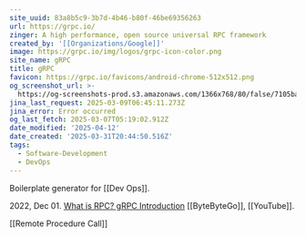 ```yaml
---
site_uuid: 83a8b5c9-3b7d-4b46-b80f-46be69356263
url: https://grpc.io/
zinger: A high performance, open source universal RPC framework
created_by: '[[Organizations/Google]]'
image: https://grpc.io/img/logos/grpc-icon-color.png
site_name: gRPC
title: gRPC
favicon: https://grpc.io/favicons/android-chrome-512x512.png
og_screenshot_url: >-
  https://og-screenshots-prod.s3.amazonaws.com/1366x768/80/false/7105baed6173f1eb727867d44ab63f12fa413c196b3f5e075c646f94a68477a9.jpeg
jina_last_request: 2025-03-09T06:45:11.273Z
jina_error: Error occurred
og_last_fetch: 2025-03-07T05:19:02.912Z
date_modified: '2025-04-12'
date_created: '2025-03-31T20:44:50.516Z'
tags:
  - Software-Development
  - DevOps
---
```














Boilerplate generator for [[Dev Ops]].

2022, Dec 01. [What is RPC? gRPC Introduction](https://youtube.com/shorts/t0ONFCY6NWI?si=Z95U6ZUxpBcm1cp9) [[ByteByteGo]], [[YouTube]].

[[Remote Procedure Call]]

